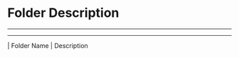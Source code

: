 # Folder Description
_______________________________________________________________________________
____________________________________________________________________________________________
|  Folder Name               |              Description
